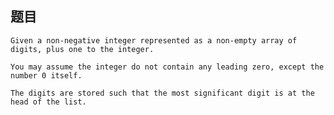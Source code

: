 ## 题目
    Given a non-negative integer represented as a non-empty array of digits, plus one to the integer.

    You may assume the integer do not contain any leading zero, except the number 0 itself.

    The digits are stored such that the most significant digit is at the head of the list.